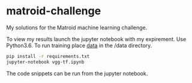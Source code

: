 # matroid-challenge
My solutions for the Matroid machine learning challenge.

To view my results launch the jupyter notebook with my expirement. Use Python3.6.
To run training place [data](https://s3.amazonaws.com/matroid-web/datasets/agegender_cleaned.tar.gz) in the /data directory.

```bash
pip install -r requirements.txt
jupyter-notebook vgg-tf.ipynb
```

The code snippets can be run from the jupyter notebook.
